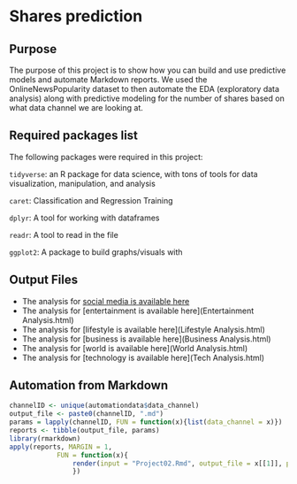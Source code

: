 # Shares prediction

## Purpose
The purpose of this project is to show how you can build and use predictive models and automate Markdown reports. We used the OnlineNewsPopularity dataset
to then automate the EDA (exploratory data analysis) along with predictive modeling for the number of shares based on what data channel we are looking at.

## Required packages list

The following packages were required in this project:

`tidyverse`: an R package for data science, with tons of tools for data visualization, manipulation, and analysis

`caret`: Classification and Regression Training

`dplyr`: A tool for working with dataframes

`readr`: A tool to read in the file

`ggplot2`: A package to build graphs/visuals with

## Output Files
- The analysis for [social media is available here](Social%20Media%20Analysis.html)
- The analysis for [entertainment is available here](Entertainment Analysis.html)
- The analysis for [lifestyle is available here](Lifestyle Analysis.html)
- The analysis for [business is available here](Business Analysis.html)
- The analysis for [world is available here](World Analysis.html)
- The analysis for [technology is available here](Tech Analysis.html)


## Automation from Markdown

``` r 
channelID <- unique(automationdata$data_channel)
output_file <- paste0(channelID, ".md")
params = lapply(channelID, FUN = function(x){list(data_channel = x)})
reports <- tibble(output_file, params)
library(rmarkdown)
apply(reports, MARGIN = 1, 
            FUN = function(x){
                render(input = "Project02.Rmd", output_file = x[[1]], params = x[[2]])
                })
```



